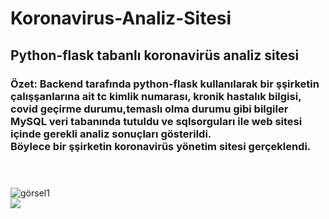 # Koronavirus-Analiz-Sitesi
## Python-flask tabanlı koronavirüs analiz sitesi  <br/>

### Özet: Backend tarafında python-flask kullanılarak bir şşirketin çalışşanlarına ait tc kimlik numarası, kronik hastalık bilgisi, covid geçirme durumu,temaslı olma durumu gibi bilgiler MySQL veri tabanında tutuldu ve sqlsorguları ile web sitesi içinde gerekli analiz sonuçları gösterildi. <br/> Böylece bir şşirketin koronavirüs yönetim sitesi gerçeklendi.  <br/><br/><br/>

![görsel1](https://github.com/huseyinturkmen06/Koronavirus-Analiz-Sitesi/blob/main/images/register.gif)  <br/>
<img src="https://github.com/huseyinturkmen06/Koronavirus-Analiz-Sitesi/blob/main/images/son.gif"  />  <br/>

